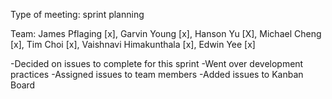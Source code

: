 Type of meeting: sprint planning

Team: James Pflaging [x], Garvin Young [x], Hanson Yu [X], Michael Cheng [x], Tim Choi [x], Vaishnavi Himakunthala [x], Edwin Yee [x]

-Decided on issues to complete for this sprint
-Went over development practices
-Assigned issues to team members
-Added issues to Kanban Board

